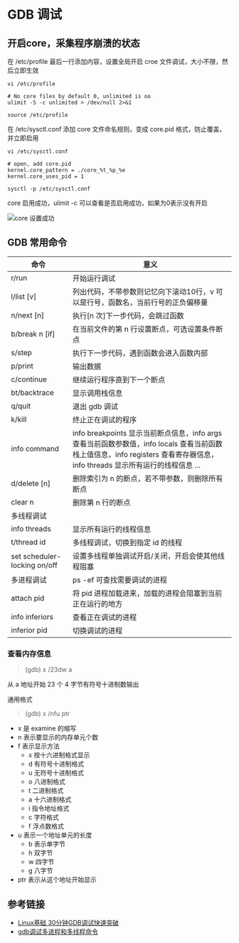 # GDB 调试


## 开启core，采集程序崩溃的状态

在 /etc/profile 最后一行添加内容，设置全局开启 croe 文件调试，大小不限，然后立即生效

``` shell
vi /etc/profile

# No core files by default 0, unlimited is oo
ulimit -S -c unlimited > /dev/null 2>&1

source /etc/profile
```

在 /etc/sysctl.conf 添加 core 文件命名规则，变成 core.pid 格式，防止覆盖，并立即启用

``` shell
vi /etc/sysctl.conf

# open, add core.pid 
kernel.core_pattern = ./core_%t_%p_%e
kernel.core_uses_pid = 1

sysctl -p /etc/sysctl.conf
```

core 启用成功，ulimit -c 可以查看是否启用成功，如果为0表示没有开启

![core 设置成功](/assets/images/gdb_cl.png)

## GDB 常用命令

命令 | 意义
-|-
r/run | 开始运行调试
l/list [v] | 列出代码，不带参数则记忆向下滚动10行，v 可以是行号，函数名，当前行号的正负偏移量
n/next [n] | 执行[n 次]下一步代码，会跳过函数
b/break n [if] | 在当前文件的第 n 行设置断点，可选设置条件断点
s/step | 执行下一步代码，遇到函数会进入函数内部
p/print | 输出数据
c/continue | 继续运行程序直到下一个断点
bt/backtrace | 显示调用栈信息
q/quit | 退出 gdb 调试
k/kill | 终止正在调试的程序
info command | info breakpoints 显示当前断点信息，info args 查看当前函数参数值，info locals 查看当前函数栈上值信息，info registers 查看寄存器信息，info threads 显示所有运行的线程信息 ...
d/delete [n] | 删除索引为 n 的断点，若不带参数，则删除所有断点
clear n | 删除第 n 行的断点
多线程调试 | 
info threads | 显示所有运行的线程信息
t/thread id | 多线程调试，切换到指定 id 的线程
set scheduler-locking on/off | 设置多线程单独调试开启/关闭，开启会使其他线程阻塞
多进程调试 | ps -ef 可查找需要调试的进程
attach pid | 将 pid 进程加载进来，加载的进程会阻塞到当前正在运行的地方
info inferiors | 查看正在调试的进程
inferior pid | 切换调试的进程

### 查看内存信息

> (gdb) x /23dw a

从 a 地址开始 23 个 4 字节有符号十进制数输出

通用格式

> (gdb) x /nfu ptr

* x 是 examine 的缩写
* n 表示要显示的内存单元个数
* f 表示显示方法
  * x 按十六进制格式显示
  * d 有符号十进制格式
  * u 无符号十进制格式
  * o 八进制格式
  * t 二进制格式
  * a 十六进制格式
  * i 指令地址格式
  * c 字符格式
  * f 浮点数格式
* u 表示一个地址单元的长度
  * b 表示单字节
  * h 双字节
  * w 四字节
  * g 八字节
* ptr 表示从这个地址开始显示

## 参考链接

* [Linux基础 30分钟GDB调试快速突破](https://www.cnblogs.com/life2refuel/p/5396538.html)
* [gdb调试多进程和多线程命令](https://blog.csdn.net/pbymw8iwm/article/details/7876797)

